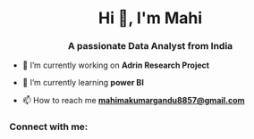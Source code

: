 <h1 align="center">Hi 👋, I'm Mahi</h1>
<h3 align="center">A passionate Data Analyst from India</h3>

- 🔭 I’m currently working on **Adrin Research Project**

- 🌱 I’m currently learning **power BI**

- 📫 How to reach me **mahimakumargandu8857@gmail.com**

<h3 align="left">Connect with me:</h3>
<p align="left">
</p>

